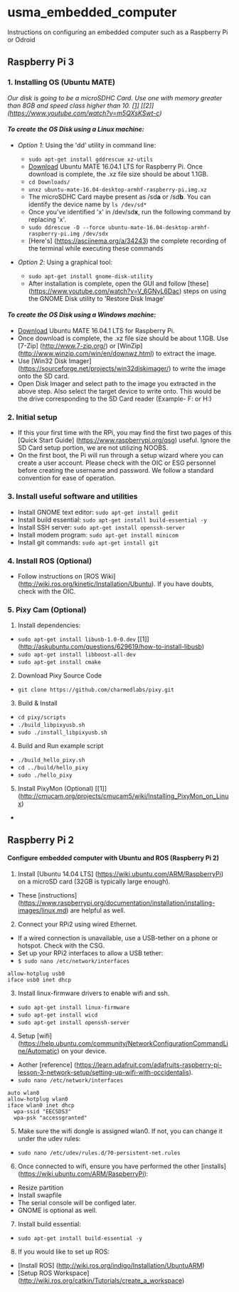 # usma_embedded_computer
Instructions on configuring an embedded computer such as a Raspberry Pi or Odroid

## Raspberry Pi 3 

### 1. Installing OS (Ubuntu MATE)
 *Our disk is going to be a microSDHC Card. Use one with memory greater than 8GB and speed class higher than 10. [[1]](https://ubuntu-mate.org/raspberry-pi/) [[2]] (https://www.youtube.com/watch?v=m5QXsKSwt-c)*
 
#### *To create the OS Disk using a Linux machine:*
- *Option 1*: Using the 'dd' utility in command line:
  - `sudo apt-get install gddrescue xz-utils`
  - [Download](https://ubuntu-mate.org/raspberry-pi/ubuntu-mate-16.04-desktop-armhf-raspberry-pi.img.xz) Ubuntu MATE 16.04.1 LTS for Raspberry Pi. Once download is complete, the .xz file size should be about 1.1GB.
  - `cd Downloads/`
  - `unxz ubuntu-mate-16.04-desktop-armhf-raspberry-pi.img.xz`
  - The microSDHC Card maybe present as /sd**a** or /sd**b**. You can identify the device name by `ls /dev/sd*`
  - Once you've identified 'x' in /dev/sd**x**, run the following command by replacing 'x'.
  - `sudo ddrescue -D --force ubuntu-mate-16.04-desktop-armhf-raspberry-pi.img /dev/sdx`
  - [Here's] (https://asciinema.org/a/34243) the complete recording of the terminal while executing these commands
  
- *Option 2*: Using a graphical tool:
  - `sudo apt-get install gnome-disk-utility`
  - After installation is complete, open the GUI and follow [these] (https://www.youtube.com/watch?v=V_6GNyL6Dac) steps on using the GNOME Disk utility to 'Restore Disk Image'
 
#### *To create the OS Disk using a Windows machine:*
 - [Download](https://ubuntu-mate.org/raspberry-pi/ubuntu-mate-16.04-desktop-armhf-raspberry-pi.img.xz) Ubuntu MATE 16.04.1 LTS for Raspberry Pi.
 - Once download is complete, the .xz file size should be about 1.1GB. Use [7-Zip] (http://www.7-zip.org/) or [WinZip] (http://www.winzip.com/win/en/downwz.html) to extract the image.
 - Use [Win32 Disk Imager] (https://sourceforge.net/projects/win32diskimager/) to write the image onto the SD card.
 - Open Disk Imager and select path to the image you extracted in the above step. Also select the target device to write onto. This would be the drive corresponding to the SD Card reader (Example- F: or H:)

### 2. Initial setup 
- If this your first time with the RPi, you may find the first two pages of this [Quick Start Guide] (https://www.raspberrypi.org/qsg) useful. Ignore the SD Card setup portion, we are not utilizing NOOBS.
- On the first boot, the Pi will run through a setup wizard where you can create a user account. Please check with the OIC or ESG personnel before creating the username and password. We follow a standard convention for ease of operation.

### 3. Install useful software and utilities
 - Install GNOME text editor: `sudo apt-get install gedit`
 - Install build essential: `sudo apt-get install build-essential -y`
 - Install SSH server: `sudo apt-get install openssh-server`
 - Install modem program: `sudo apt-get install minicom`
 - Install git commands: `sudo apt-get install git`
 
### 4. Install ROS (Optional)
- Follow instructions on [ROS Wiki] (http://wiki.ros.org/kinetic/Installation/Ubuntu). If you have doubts, check with the OIC. 

### 5. Pixy Cam (Optional)
1. Install dependencies:
 - `sudo apt-get install libusb-1.0-0.dev`  [[1]] (http://askubuntu.com/questions/629619/how-to-install-libusb)
 - `sudo apt-get install libboost-all-dev`
 - `sudo apt-get install cmake`

2. Download Pixy Source Code
 - `git clone https://github.com/charmedlabs/pixy.git`
 
3. Build & Install
 - `cd pixy/scripts`
 - `./build_libpixyusb.sh`
 - `sudo ./install_libpixyusb.sh`

4. Build and Run example script
 - `./build_hello_pixy.sh`
 - `cd ../build/hello_pixy`
 - `sudo ./hello_pixy`
 
5. Install PixyMon (Optional) [[1]] (http://cmucam.org/projects/cmucam5/wiki/Installing_PixyMon_on_Linux)
  - 
 

## Raspberry Pi 2

#### Configure embedded computer with Ubuntu and ROS (Raspberry Pi 2)
1. Install [Ubuntu 14.04 LTS] (https://wiki.ubuntu.com/ARM/RaspberryPi) on a microSD card (32GB is typically large enough).
 - These [instructions] (https://www.raspberrypi.org/documentation/installation/installing-images/linux.md) are helpful as well.
2. Connect your RPi2 using wired Ethernet.
 - If a wired connection is unavailable, use a USB-tether on a phone or hotspot.  Check with the CSG.
 - Set up your RPi2 interfaces to allow a USB tether:
 - `$ sudo nano /etc/network/interfaces`
  ```
  allow-hotplug usb0
  iface usb0 inet dhcp
  ```
3. Install linux-firmware drivers to enable wifi and ssh.
 - `sudo apt-get install linux-firmware`
 - `sudo apt-get install wicd`
 - `sudo apt-get install openssh-server`
4. Setup [wifi] (https://help.ubuntu.com/community/NetworkConfigurationCommandLine/Automatic) on your device.
 - Aother [reference] (https://learn.adafruit.com/adafruits-raspberry-pi-lesson-3-network-setup/setting-up-wifi-with-occidentalis).
 - `sudo nano /etc/network/interfaces`
  ```
  auto wlan0
  allow-hotplug wlan0
  iface wlan0 inet dhcp
    wpa-ssid "EECSDS3"
    wpa-psk "accessgranted"
  ```
5. Make sure the wifi dongle is assigned wlan0. If not, you can change it under the udev rules:
 - `sudo nano /etc/udev/rules.d/70-persistent-net.rules`
6. Once connected to wifi, ensure you have performed the other [installs] (https://wiki.ubuntu.com/ARM/RaspberryPi):
 - Resize partition
 - Install swapfile
 - The serial console will be configed later.
 - GNOME is optional as well.
7. Install build essential:
 - `sudo apt-get install build-essential -y`
8. If you would like to set up ROS:
 - [Install ROS] (http://wiki.ros.org/indigo/Installation/UbuntuARM)
 - [Setup ROS Workspace] (http://wiki.ros.org/catkin/Tutorials/create_a_workspace)
